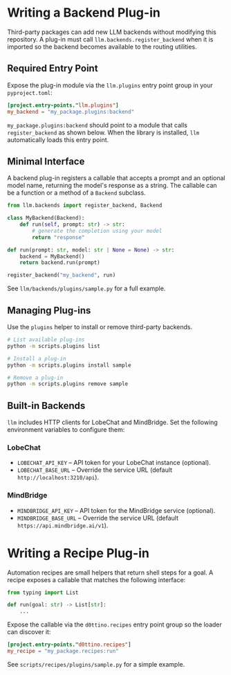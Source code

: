 # Writing a Backend Plug-in

Third-party packages can add new LLM backends without modifying this repository.
A plug-in must call `llm.backends.register_backend` when it is imported so the
backend becomes available to the routing utilities.

## Required Entry Point

Expose the plug-in module via the `llm.plugins` entry point group in your
`pyproject.toml`:

```toml
[project.entry-points."llm.plugins"]
my_backend = "my_package.plugins:backend"
```

`my_package.plugins:backend` should point to a module that calls
`register_backend` as shown below. When the library is installed, `llm`
automatically loads this entry point.

## Minimal Interface

A backend plug-in registers a callable that accepts a prompt and an optional
model name, returning the model's response as a string. The callable can be a
function or a method of a `Backend` subclass.

```python
from llm.backends import register_backend, Backend

class MyBackend(Backend):
    def run(self, prompt: str) -> str:
        # generate the completion using your model
        return "response"

def run(prompt: str, model: str | None = None) -> str:
    backend = MyBackend()
    return backend.run(prompt)

register_backend("my_backend", run)
```

See `llm/backends/plugins/sample.py` for a full example.

## Managing Plug-ins

Use the `plugins` helper to install or remove third-party backends.

```bash
# List available plug-ins
python -m scripts.plugins list

# Install a plug-in
python -m scripts.plugins install sample

# Remove a plug-in
python -m scripts.plugins remove sample
```

## Built-in Backends

`llm` includes HTTP clients for LobeChat and MindBridge. Set the following
environment variables to configure them:

### LobeChat

- `LOBECHAT_API_KEY` – API token for your LobeChat instance (optional).
- `LOBECHAT_BASE_URL` – Override the service URL (default
  `http://localhost:3210/api`).

### MindBridge

- `MINDBRIDGE_API_KEY` – API token for the MindBridge service (optional).
- `MINDBRIDGE_BASE_URL` – Override the service URL (default
  `https://api.mindbridge.ai/v1`).

# Writing a Recipe Plug-in

Automation recipes are small helpers that return shell steps for a goal.
A recipe exposes a callable that matches the following interface:

```python
from typing import List

def run(goal: str) -> List[str]:
    ...
```

Expose the callable via the `d0ttino.recipes` entry point group so the
loader can discover it:

```toml
[project.entry-points."d0ttino.recipes"]
my_recipe = "my_package.recipes:run"
```

See `scripts/recipes/plugins/sample.py` for a simple example.
